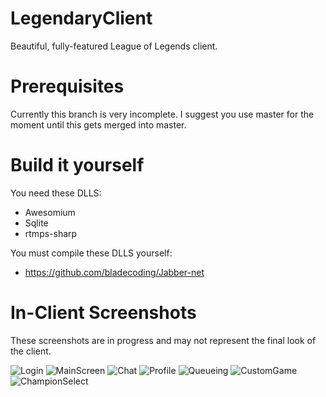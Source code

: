 LegendaryClient
===============

Beautiful, fully-featured League of Legends client.

Prerequisites
=============

Currently this branch is very incomplete. I suggest you use master for the moment until this gets merged into master.

Build it yourself
=================

You need these DLLS:

* Awesomium
* Sqlite
* rtmps-sharp

You must compile these DLLS yourself:

* https://github.com/bladecoding/Jabber-net

In-Client Screenshots
=====================

These screenshots are in progress and may not represent the final look of the client.

![Login](http://puu.sh/6iKrX.png)
![MainScreen](http://puu.sh/6iKyx.jpg)
![Chat](http://puu.sh/6iKBW.jpg)
![Profile](http://puu.sh/6kduH.jpg)
![Queueing](http://puu.sh/6kdvL.png)
![CustomGame](http://puu.sh/6p5aU.jpg)
![ChampionSelect](http://puu.sh/6p5dL.jpg)